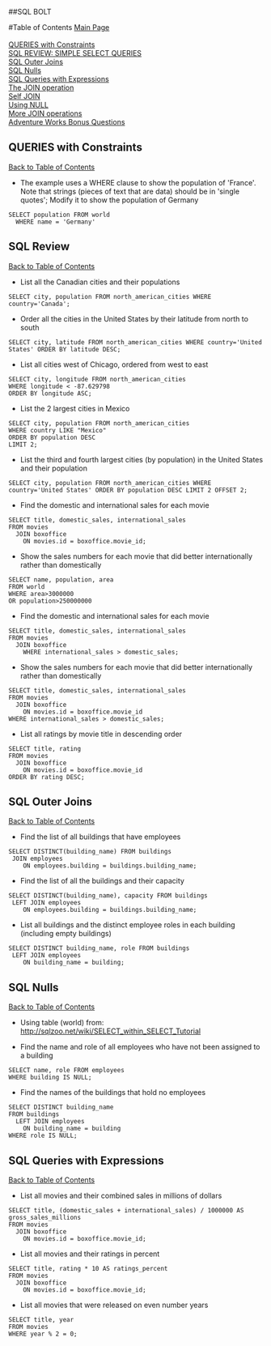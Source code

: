 ##SQL BOLT

#Table of Contents
[Main Page](https://github.com/lumodon/pastoral-rhea/blob/master/README.md)<br><br>
[QUERIES with Constraints](#queries-with-constraints)<br>
[SQL REVIEW: SIMPLE SELECT QUERIES](#sql-review)<br>
[SQL Outer Joins](#sql-outer-joins)<br>
[SQL Nulls](#sql-nulls)<br>
[SQL Queries with Expressions](#sql-queries-with-expressions)<br>
[The JOIN operation](#the-join-operation)<br>
[Self JOIN](#self-join)<br>
[Using NULL](#using-null)<br>
[More JOIN operations](#more-join-operations)<br>
[Adventure Works Bonus Questions](#adventure-works-bonus-questions)<br>

## QUERIES with Constraints
[Back to Table of Contents](#table-of-contents)

* The example uses a WHERE clause to show the population of 'France'. Note that strings (pieces of text that are data) should be in 'single quotes';
Modify it to show the population of Germany

```
SELECT population FROM world
  WHERE name = 'Germany'
```

## SQL Review
[Back to Table of Contents](#table-of-contents)
* List all the Canadian cities and their populations

```
SELECT city, population FROM north_american_cities WHERE country='Canada'; 
```

* Order all the cities in the United States by their latitude from north to south 

```
SELECT city, latitude FROM north_american_cities WHERE country='United States' ORDER BY latitude DESC; 
```

* List all cities west of Chicago, ordered from west to east

```
SELECT city, longitude FROM north_american_cities
WHERE longitude < -87.629798
ORDER BY longitude ASC;
```

* List the 2 largest cities in Mexico

```
SELECT city, population FROM north_american_cities
WHERE country LIKE "Mexico"
ORDER BY population DESC
LIMIT 2;
```

* List the third and fourth largest cities (by population) in the United States and their population 

```
SELECT city, population FROM north_american_cities WHERE country='United States' ORDER BY population DESC LIMIT 2 OFFSET 2;
```

* Find the domestic and international sales for each movie

```
SELECT title, domestic_sales, international_sales 
FROM movies
  JOIN boxoffice
    ON movies.id = boxoffice.movie_id;
```

* Show the sales numbers for each movie that did better internationally rather than domestically

```
SELECT name, population, area
FROM world
WHERE area>3000000
OR population>250000000 
```

* Find the domestic and international sales for each movie 

```
SELECT title, domestic_sales, international_sales 
FROM movies
  JOIN boxoffice
    WHERE international_sales > domestic_sales;
```

* Show the sales numbers for each movie that did better internationally rather than domestically

```
SELECT title, domestic_sales, international_sales
FROM movies
  JOIN boxoffice
    ON movies.id = boxoffice.movie_id
WHERE international_sales > domestic_sales;
```

* List all ratings by movie title in descending order

```
SELECT title, rating
FROM movies
  JOIN boxoffice
    ON movies.id = boxoffice.movie_id
ORDER BY rating DESC;
```


## SQL Outer Joins
[Back to Table of Contents](#table-of-contents)

* Find the list of all buildings that have employees

```
SELECT DISTINCT(building_name) FROM buildings
 JOIN employees 
    ON employees.building = buildings.building_name;
```

* Find the list of all the buildings and their capacity

```
SELECT DISTINCT(building_name), capacity FROM buildings
 LEFT JOIN employees 
    ON employees.building = buildings.building_name;
```

* List all buildings and the distinct employee roles in each building (including empty buildings)

```
SELECT DISTINCT building_name, role FROM buildings
 LEFT JOIN employees 
    ON building_name = building;
```


## SQL Nulls
[Back to Table of Contents](#table-of-contents)
* Using table (world) from: http://sqlzoo.net/wiki/SELECT_within_SELECT_Tutorial

* Find the name and role of all employees who have not been assigned to a building 

```
SELECT name, role FROM employees
WHERE building IS NULL;
```

* Find the names of the buildings that hold no employees 

```
SELECT DISTINCT building_name
FROM buildings 
  LEFT JOIN employees
    ON building_name = building
WHERE role IS NULL;
```

## SQL Queries with Expressions
[Back to Table of Contents](#table-of-contents)

* List all movies and their combined sales in millions of dollars 

```
SELECT title, (domestic_sales + international_sales) / 1000000 AS gross_sales_millions
FROM movies
  JOIN boxoffice
    ON movies.id = boxoffice.movie_id;
```

* List all movies and their ratings in percent

```
SELECT title, rating * 10 AS ratings_percent
FROM movies
  JOIN boxoffice
    ON movies.id = boxoffice.movie_id;
```

* List all movies that were released on even number years

```
SELECT title, year
FROM movies
WHERE year % 2 = 0;
```
